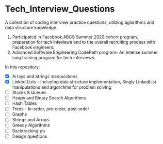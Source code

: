 # Tech_Interview_Questions

A collection of coding interview practice questions, utilzing aglorithms and data structure knowledge. 

1. Participated in Facebook ABCS Summer 2020 cohort program, preperation for tech inteviews and to the overall recruiting process with Facebook engineers.
2. Advanced Software Engineering CodePath program- An intense summer long training program for tech interviews. 

  In this repository: 
- [x] Arrays and Strings manpulations   
- [x] Linked Lists - Including data structure implementation, Singly LinkedList manipulations and algorithms for problem solving.
- [ ] Stacks & Queues 
- [ ] Heaps and Binary Search Algorithms
- [ ] Hash Tables
- [ ] Trees - In-order, pre-order, post-order
- [ ] Graphs
- [ ] Strings and Arrays
- [ ] Greedy Algorithms
- [ ] Backtracking pb
- [ ] Design questions 
